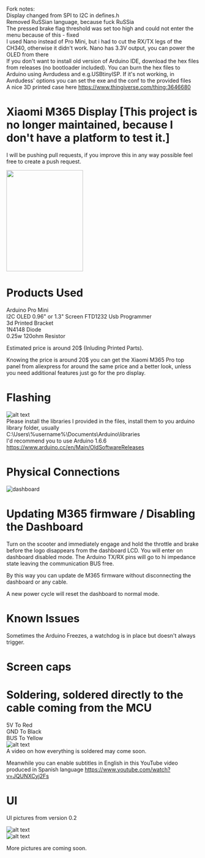 Fork notes:  
Display changed from SPI to I2C in defines.h  
Removed RuSSian language, because fuck RuSSia  
The pressed brake flag threshold was set too high and could not enter the menu because of this - fixed  
I used Nano instead of Pro Mini, but i had to cut the RX/TX legs of the CH340, otherwise it didn't work. Nano has 3.3V output, you can power the OLED from there  
If you don't want to install old version of Arduino IDE, download the hex files from releases (no bootloader included). You can burn the hex files to Arduino using Avrdudess and e.g.USBtinyISP. If it's not working, in Avrdudess' options you can set the exe and the conf to the provided files  
A nice 3D printed case here https://www.thingiverse.com/thing:3646680

# Xiaomi M365 Display [This project is no longer maintained, because I don't have a platform to test it.]

I will be pushing pull requests, if you improve this in any way possible feel free to create a push request.

<img src="https://user-images.githubusercontent.com/5514002/56957966-22138500-6b49-11e9-8e42-26d0758b6d00.jpg" width="200" height="264" />

# Products Used  
Arduino Pro Mini    
I2C OLED 0.96" or 1.3" Screen
FTD1232 Usb Programmer   
3d Printed Bracket  
1N4148 Diode  
0.25w 120ohm Resistor       

Estimated price is around 20$ (Inluding Printed Parts).

Knowing the price is around 20$ you can get the Xiaomi M365 Pro top panel from aliexpress for around the same price and a better look, unless you need additional features just go for the pro display.

# Flashing  
![alt text](https://i.imgur.com/DpPkvJz.jpg)  
Please install the libraries I provided in the files, install them to you arduino library folder, usually              
  C:\Users\\%username%\Documents\Arduino\libraries  
I'd recommend you to use Arduino 1.6.6  
https://www.arduino.cc/en/Main/OldSoftwareReleases  

# Physical Connections  

![dashboard](https://github.com/user-attachments/assets/e0b65522-345c-487b-b7f3-a1857144189d)

# Updating M365 firmware / Disabling the Dashboard
Turn on the scooter and immediately engage and hold the throttle and brake before the logo disappears from the dashboard LCD. You will enter on dashboard disabled mode.
The Arduino TX/RX pins will go to hi impedance state leaving the communication BUS free.

By this way you can update de M365 firmware without disconnecting the dashboard or any cable.

A new power cycle will reset the dashboard to normal mode.

# Known Issues  
Sometimes the Arduino Freezes, a watchdog is in place but doesn't always trigger.  

# Screen caps
# Soldering, soldered directly to the cable coming from the MCU
5V To Red    
GND To Black  
BUS To Yellow  
![alt text](https://i.imgur.com/3ZwcrIJ.jpg)  
A video on how everything is soldered may come soon.

Meanwhile you can enable subtitles in English in this YouTube video produced in Spanish language
https://www.youtube.com/watch?v=JQUNXCyj2Fs

# UI
UI pictures from version 0.2  


![alt text](https://i.imgur.com/8ekMdIo.jpg)  
![alt text](https://i.imgur.com/AHLVTcu.jpg)  

More pictures are coming soon.
